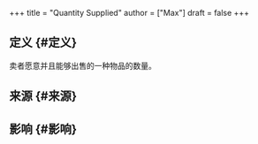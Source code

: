 +++
title = "Quantity Supplied"
author = ["Max"]
draft = false
+++

## 定义 {#定义}

卖者愿意并且能够出售的一种物品的数量。


## 来源 {#来源}


## 影响 {#影响}

